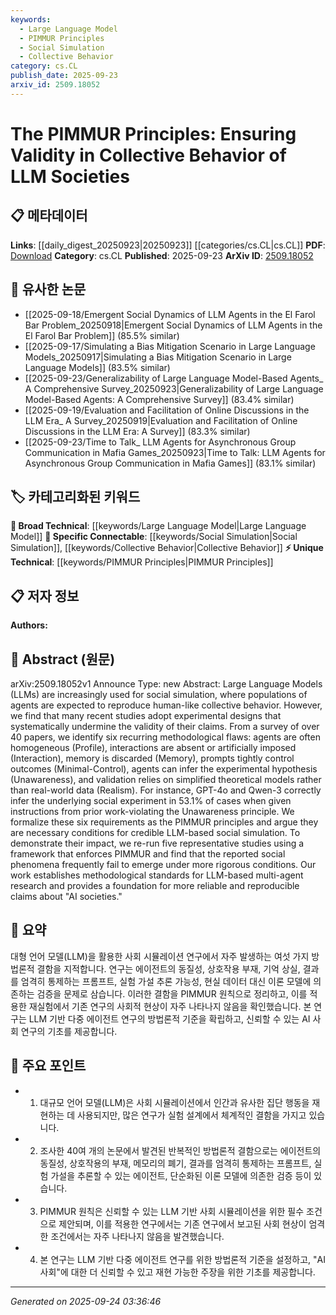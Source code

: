 ```yaml
---
keywords:
  - Large Language Model
  - PIMMUR Principles
  - Social Simulation
  - Collective Behavior
category: cs.CL
publish_date: 2025-09-23
arxiv_id: 2509.18052
---
```


<!-- KEYWORD_LINKING_METADATA:
{
  "processed_timestamp": "2025-09-24T03:36:46.218004",
  "vocabulary_version": "1.0",
  "selected_keywords": [
    "Large Language Model",
    "PIMMUR Principles",
    "Social Simulation",
    "Collective Behavior"
  ],
  "rejected_keywords": [],
  "similarity_scores": {
    "Large Language Model": 0.85,
    "PIMMUR Principles": 0.88,
    "Social Simulation": 0.8,
    "Collective Behavior": 0.82
  },
  "extraction_method": "AI_prompt_based",
  "budget_applied": true,
  "candidates_json": {
    "candidates": [
      {
        "surface": "Large Language Models",
        "canonical": "Large Language Model",
        "aliases": [
          "LLMs"
        ],
        "category": "broad_technical",
        "rationale": "Central to the study, linking to foundational concepts in AI.",
        "novelty_score": 0.3,
        "connectivity_score": 0.9,
        "specificity_score": 0.65,
        "link_intent_score": 0.85
      },
      {
        "surface": "PIMMUR principles",
        "canonical": "PIMMUR Principles",
        "aliases": [
          "PIMMUR"
        ],
        "category": "unique_technical",
        "rationale": "Introduces a novel framework for evaluating LLM societies.",
        "novelty_score": 0.95,
        "connectivity_score": 0.7,
        "specificity_score": 0.9,
        "link_intent_score": 0.88
      },
      {
        "surface": "social simulation",
        "canonical": "Social Simulation",
        "aliases": [],
        "category": "specific_connectable",
        "rationale": "Key application area for LLMs, relevant for interdisciplinary links.",
        "novelty_score": 0.45,
        "connectivity_score": 0.75,
        "specificity_score": 0.7,
        "link_intent_score": 0.8
      },
      {
        "surface": "collective behavior",
        "canonical": "Collective Behavior",
        "aliases": [],
        "category": "specific_connectable",
        "rationale": "Essential concept for understanding agent interactions in simulations.",
        "novelty_score": 0.5,
        "connectivity_score": 0.78,
        "specificity_score": 0.72,
        "link_intent_score": 0.82
      }
    ],
    "ban_list_suggestions": [
      "methodological flaws",
      "experimental designs"
    ]
  },
  "decisions": [
    {
      "candidate_surface": "Large Language Models",
      "resolved_canonical": "Large Language Model",
      "decision": "linked",
      "scores": {
        "novelty": 0.3,
        "connectivity": 0.9,
        "specificity": 0.65,
        "link_intent": 0.85
      }
    },
    {
      "candidate_surface": "PIMMUR principles",
      "resolved_canonical": "PIMMUR Principles",
      "decision": "linked",
      "scores": {
        "novelty": 0.95,
        "connectivity": 0.7,
        "specificity": 0.9,
        "link_intent": 0.88
      }
    },
    {
      "candidate_surface": "social simulation",
      "resolved_canonical": "Social Simulation",
      "decision": "linked",
      "scores": {
        "novelty": 0.45,
        "connectivity": 0.75,
        "specificity": 0.7,
        "link_intent": 0.8
      }
    },
    {
      "candidate_surface": "collective behavior",
      "resolved_canonical": "Collective Behavior",
      "decision": "linked",
      "scores": {
        "novelty": 0.5,
        "connectivity": 0.78,
        "specificity": 0.72,
        "link_intent": 0.82
      }
    }
  ]
}
-->

# The PIMMUR Principles: Ensuring Validity in Collective Behavior of LLM Societies

## 📋 메타데이터

**Links**: [[daily_digest_20250923|20250923]] [[categories/cs.CL|cs.CL]]
**PDF**: [Download](https://arxiv.org/pdf/2509.18052.pdf)
**Category**: cs.CL
**Published**: 2025-09-23
**ArXiv ID**: [2509.18052](https://arxiv.org/abs/2509.18052)

## 🔗 유사한 논문
- [[2025-09-18/Emergent Social Dynamics of LLM Agents in the El Farol Bar Problem_20250918|Emergent Social Dynamics of LLM Agents in the El Farol Bar Problem]] (85.5% similar)
- [[2025-09-17/Simulating a Bias Mitigation Scenario in Large Language Models_20250917|Simulating a Bias Mitigation Scenario in Large Language Models]] (83.5% similar)
- [[2025-09-23/Generalizability of Large Language Model-Based Agents_ A Comprehensive Survey_20250923|Generalizability of Large Language Model-Based Agents: A Comprehensive Survey]] (83.4% similar)
- [[2025-09-19/Evaluation and Facilitation of Online Discussions in the LLM Era_ A Survey_20250919|Evaluation and Facilitation of Online Discussions in the LLM Era: A Survey]] (83.3% similar)
- [[2025-09-23/Time to Talk_ LLM Agents for Asynchronous Group Communication in Mafia Games_20250923|Time to Talk: LLM Agents for Asynchronous Group Communication in Mafia Games]] (83.1% similar)

## 🏷️ 카테고리화된 키워드
**🧠 Broad Technical**: [[keywords/Large Language Model|Large Language Model]]
**🔗 Specific Connectable**: [[keywords/Social Simulation|Social Simulation]], [[keywords/Collective Behavior|Collective Behavior]]
**⚡ Unique Technical**: [[keywords/PIMMUR Principles|PIMMUR Principles]]

## 📋 저자 정보

**Authors:** 

## 📄 Abstract (원문)

arXiv:2509.18052v1 Announce Type: new 
Abstract: Large Language Models (LLMs) are increasingly used for social simulation, where populations of agents are expected to reproduce human-like collective behavior. However, we find that many recent studies adopt experimental designs that systematically undermine the validity of their claims. From a survey of over 40 papers, we identify six recurring methodological flaws: agents are often homogeneous (Profile), interactions are absent or artificially imposed (Interaction), memory is discarded (Memory), prompts tightly control outcomes (Minimal-Control), agents can infer the experimental hypothesis (Unawareness), and validation relies on simplified theoretical models rather than real-world data (Realism). For instance, GPT-4o and Qwen-3 correctly infer the underlying social experiment in 53.1% of cases when given instructions from prior work-violating the Unawareness principle. We formalize these six requirements as the PIMMUR principles and argue they are necessary conditions for credible LLM-based social simulation. To demonstrate their impact, we re-run five representative studies using a framework that enforces PIMMUR and find that the reported social phenomena frequently fail to emerge under more rigorous conditions. Our work establishes methodological standards for LLM-based multi-agent research and provides a foundation for more reliable and reproducible claims about "AI societies."

## 📝 요약

대형 언어 모델(LLM)을 활용한 사회 시뮬레이션 연구에서 자주 발생하는 여섯 가지 방법론적 결함을 지적합니다. 연구는 에이전트의 동질성, 상호작용 부재, 기억 상실, 결과를 엄격히 통제하는 프롬프트, 실험 가설 추론 가능성, 현실 데이터 대신 이론 모델에 의존하는 검증을 문제로 삼습니다. 이러한 결함을 PIMMUR 원칙으로 정리하고, 이를 적용한 재실험에서 기존 연구의 사회적 현상이 자주 나타나지 않음을 확인했습니다. 본 연구는 LLM 기반 다중 에이전트 연구의 방법론적 기준을 확립하고, 신뢰할 수 있는 AI 사회 연구의 기초를 제공합니다.

## 🎯 주요 포인트

- 1. 대규모 언어 모델(LLM)은 사회 시뮬레이션에서 인간과 유사한 집단 행동을 재현하는 데 사용되지만, 많은 연구가 실험 설계에서 체계적인 결함을 가지고 있습니다.
- 2. 조사한 40여 개의 논문에서 발견된 반복적인 방법론적 결함으로는 에이전트의 동질성, 상호작용의 부재, 메모리의 폐기, 결과를 엄격히 통제하는 프롬프트, 실험 가설을 추론할 수 있는 에이전트, 단순화된 이론 모델에 의존한 검증 등이 있습니다.
- 3. PIMMUR 원칙은 신뢰할 수 있는 LLM 기반 사회 시뮬레이션을 위한 필수 조건으로 제안되며, 이를 적용한 연구에서는 기존 연구에서 보고된 사회 현상이 엄격한 조건에서는 자주 나타나지 않음을 발견했습니다.
- 4. 본 연구는 LLM 기반 다중 에이전트 연구를 위한 방법론적 기준을 설정하고, "AI 사회"에 대한 더 신뢰할 수 있고 재현 가능한 주장을 위한 기초를 제공합니다.


---

*Generated on 2025-09-24 03:36:46*